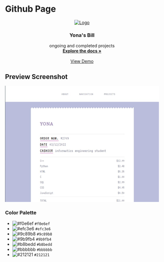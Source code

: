 # Github Page

<!-- Header -->
<div align="center">
  <a href="https://github.com/github_username/repo_name">
    <img src="images/bear.ico" alt="Logo" width="80" height="80">
  </a>

<h3 align="center">Yona's Bill</h3>

  <p align="center">
    ongoing and completed projects
    <br/>
    <a href="https://github.com/Yonazucena/yonazucena.github.io"><strong>Explore the docs »</strong></a>
    <br/>
    <br/>
    <a href="https://yonazucena.github.io/">View Demo</a>
  </p>
</div>

<!-- Preview -->
## Preview Screenshot
![website screenshot](images/preview-portfolio.jpg)

<!-- Color Palette -->
### Color Palette
- ![#f0e6ef](https://placehold.co/15x15/f0e6ef/f0e6ef.png) `#f0e6ef`
- ![#efc3e6](https://placehold.co/15x15/efc3e6/efc3e6.png) `#efc3e6`
- ![#9c89b8](https://placehold.co/15x15/9c89b8/9c89b8.png) `#9c89b8`
- ![#9b9fb4](https://placehold.co/15x15/9b9fb4/9b9fb4.png) `#9b9fb4`
- ![#b8bedd](https://placehold.co/15x15/b8bedd/b8bedd.png) `#b8bedd`
- ![#bbbbbb](https://placehold.co/15x15/bbbbbb/bbbbbb.png) `#bbbbbb`
- ![#212121](https://placehold.co/15x15/212121/212121.png) `#212121`
